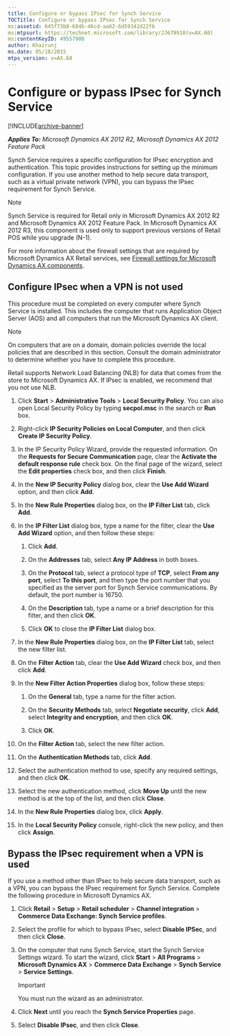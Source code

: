 ```yaml
---
title: Configure or bypass IPsec for Synch Service
TOCTitle: Configure or bypass IPsec for Synch Service
ms:assetid: 645f73b8-684b-46cd-aa62-6d59342d22fb
ms:mtpsurl: https://technet.microsoft.com/library/JJ679918(v=AX.60)
ms:contentKeyID: 49557900
author: Khairunj
ms.date: 05/18/2015
mtps_version: v=AX.60
---
```


# Configure or bypass IPsec for Synch Service 


[!INCLUDE[archive-banner](includes/archive-banner.md)]


_**Applies To:** Microsoft Dynamics AX 2012 R2, Microsoft Dynamics AX 2012 Feature Pack_

Synch Service requires a specific configuration for IPsec encryption and authentication. This topic provides instructions for setting up the minimum configuration. If you use another method to help secure data transport, such as a virtual private network (VPN), you can bypass the IPsec requirement for Synch Service.


> [!NOTE]
> <P>Synch Service is required for Retail only in Microsoft Dynamics AX 2012 R2 and Microsoft Dynamics AX 2012 Feature Pack. In Microsoft Dynamics AX 2012 R3, this component is used only to support previous versions of Retail POS while you upgrade (N-1).</P>



For more information about the firewall settings that are required by Microsoft Dynamics AX Retail services, see [Firewall settings for Microsoft Dynamics AX components](firewall-settings-for-microsoft-dynamics-ax-components.md).

## Configure IPsec when a VPN is not used

This procedure must be completed on every computer where Synch Service is installed. This includes the computer that runs Application Object Server (AOS) and all computers that run the Microsoft Dynamics AX client.


> [!NOTE]
> <P>On computers that are on a domain, domain policies override the local policies that are described in this section. Consult the domain administrator to determine whether you have to complete this procedure.</P>



Retail supports Network Load Balancing (NLB) for data that comes from the store to Microsoft Dynamics AX. If IPsec is enabled, we recommend that you not use NLB.

1.  Click **Start** \> **Administrative Tools** \> **Local Security Policy**. You can also open Local Security Policy by typing **secpol.msc** in the search or **Run** box.

2.  Right-click **IP Security Policies on Local Computer**, and then click **Create IP Security Policy**.

3.  In the IP Security Policy Wizard, provide the requested information. On the **Requests for Secure Communication** page, clear the **Activate the default response rule** check box. On the final page of the wizard, select the **Edit properties** check box, and then click **Finish**.

4.  In the **New IP Security Policy** dialog box, clear the **Use Add Wizard** option, and then click **Add**.

5.  In the **New Rule Properties** dialog box, on the **IP Filter List** tab, click **Add**.

6.  In the **IP Filter List** dialog box, type a name for the filter, clear the **Use Add Wizard** option, and then follow these steps:
    
    1.  Click **Add**.
    
    2.  On the **Addresses** tab, select **Any IP Address** in both boxes.
    
    3.  On the **Protocol** tab, select a protocol type of **TCP**, select **From any port**, select **To this port**, and then type the port number that you specified as the server port for Synch Service communications. By default, the port number is 16750.
    
    4.  On the **Description** tab, type a name or a brief description for this filter, and then click **OK**.
    
    5.  Click **OK** to close the **IP Filter List** dialog box.

7.  In the **New Rule Properties** dialog box, on the **IP Filter List** tab, select the new filter list.

8.  On the **Filter Action** tab, clear the **Use Add Wizard** check box, and then click **Add**.

9.  In the **New Filter Action Properties** dialog box, follow these steps:
    
    1.  On the **General** tab, type a name for the filter action.
    
    2.  On the **Security Methods** tab, select **Negotiate security**, click **Add**, select **Integrity and encryption**, and then click **OK**.
    
    3.  Click **OK**.

10. On the **Filter Action** tab, select the new filter action.

11. On the **Authentication Methods** tab, click **Add**.

12. Select the authentication method to use, specify any required settings, and then click **OK**.

13. Select the new authentication method, click **Move Up** until the new method is at the top of the list, and then click **Close**.

14. In the **New Rule Properties** dialog box, click **Apply**.

15. In the **Local Security Policy** console, right-click the new policy, and then click **Assign**.

## Bypass the IPsec requirement when a VPN is used

If you use a method other than IPsec to help secure data transport, such as a VPN, you can bypass the IPsec requirement for Synch Service. Complete the following procedure in Microsoft Dynamics AX.

1.  Click **Retail** \> **Setup** \> **Retail scheduler** \> **Channel integration** \> **Commerce Data Exchange: Synch Service profiles**.

2.  Select the profile for which to bypass IPsec, select **Disable IPSec**, and then click **Close**.

3.  On the computer that runs Synch Service, start the Synch Service Settings wizard. To start the wizard, click **Start** \> **All Programs** \> **Microsoft Dynamics AX** \> **Commerce Data Exchange** \> **Synch Service** \> **Service Settings**.
    

    > [!IMPORTANT]
    > <P>You must run the wizard as an administrator.</P>



4.  Click **Next** until you reach the **Synch Service Properties** page.

5.  Select **Disable IPsec**, and then click **Close**.

  


